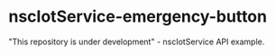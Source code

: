# nscIotService-emergency-button
"This repository is under development" - nscIotService API example.
